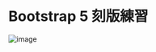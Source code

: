 # Bootstrap 5 刻版練習


![image](https://github.com/melon1313/bs5_project/blob/master/%E5%8B%95%E7%95%AB1.gif)

